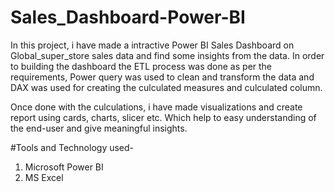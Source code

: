 # Sales_Dashboard-Power-BI
In this project, i have made a intractive Power BI Sales Dashboard on Global_super_store sales data and find some insights from the data. In order to building the dashboard the ETL process was done as per the requirements, Power query was used to clean and transform the data and DAX was used for creating the culculated measures and culculated column.

Once done with the culculations, i have made visualizations and create report using cards, charts, slicer etc.
Which help to easy understanding of the end-user and give meaningful insights.

#Tools and Technology used-
1. Microsoft Power BI
2. MS Excel

